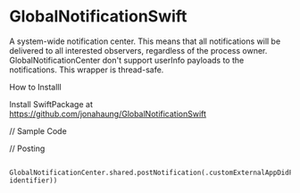 # GlobalNotificationSwift

A system-wide notification center. This means that all notifications will be delivered to all interested observers, regardless of the process owner. GlobalNotificationCenter don't support userInfo payloads to the notifications. This wrapper is thread-safe.

How to Installl

Install SwiftPackage at https://github.com/jonahaung/GlobalNotificationSwift

// Sample Code

// Posting 

            GlobalNotificationCenter.shared.postNotification(.customExternalAppDidFireNotification(customId: identifier))

